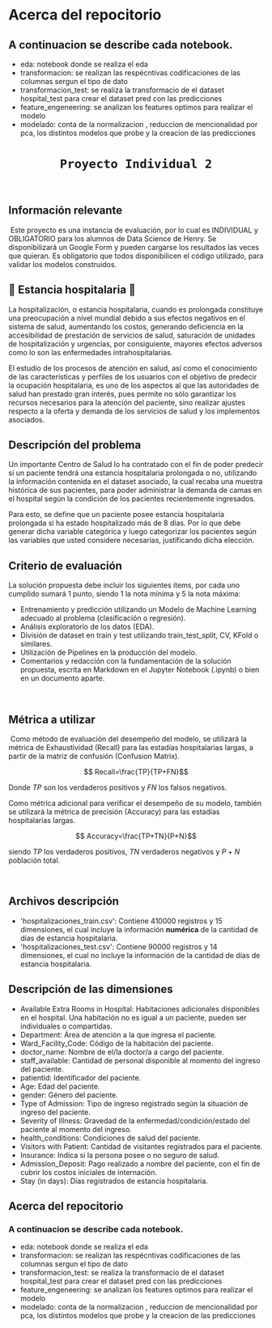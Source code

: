 # <h1> Acerca del repocitorio

## A continuacion se describe cada notebook.

* eda: notebook donde se realiza el eda
* transformacion: se realizan las respécntivas codificaciones de las columnas sergun el tipo de dato
* transformacion_test: se realiza la transformacio de el dataset hospital_test para crear el dataset pred con las predicciones
* feature_engeneering: se analizan los features optimos para realizar el modelo
* modelado: conta de la normalizacion , reduccion de mencionalidad por pca, los distintos modelos que probe y la creacion de las predicciones


# <h1 align="center">**`Proyecto Individual 2`**
​
## **Información relevante**
​
Este proyecto es una instancia de evaluación, por lo cual es INDIVIDUAL y OBLIGATORIO para los alumnos de Data Science de Henry. Se disponibilizará un Google Form y pueden cargarse los resultados las veces que quieran. Es obligatorio que todos disponibilicen el código utilizado, para validar los modelos construidos.

## 🏥 **Estancia hospitalaria** 🏥

La hospitalización, o estancia hospitalaria, cuando es prolongada constituye una preocupación a nivel mundial debido a sus efectos negativos en el sistema de salud, aumentando los costos, generando deficiencia en la accesibilidad de prestación de servicios de salud, saturación de unidades de hospitalización y urgencias, por consiguiente, mayores efectos adversos como lo son las enfermedades intrahospitalarias.

El estudio de los procesos de atención en salud, así como el conocimiento de las características y perfiles de los usuarios con el objetivo de predecir la ocupación hospitalaria, es uno de los aspectos al que las autoridades de salud han prestado gran interés, pues permite no sólo garantizar los recursos necesarios para la atención del paciente, sino realizar ajustes respecto a la oferta y demanda de los servicios de salud y los implementos asociados.
​
## **Descripción del problema**

Un importante Centro de Salud lo ha contratado con el fin de poder predecir si un paciente tendrá una estancia hospitalaria prolongada o no, utilizando la información contenida en el dataset asociado, la cual recaba una muestra histórica de sus pacientes, para poder administrar la demanda de camas en el hospital según la condición de los pacientes recientemente ingresados. 

Para esto, se define que un paciente posee estancia hospitalaria prolongada si ha estado hospitalizado más de 8 días. Por lo que debe generar dicha variable categórica y luego categorizar los pacientes según las variables que usted considere necesarias, justificando dicha elección. 
​
## **Criterio de evaluación**
La solución propuesta debe incluir los siguientes ítems, por cada uno cumplido sumará 1 punto, siendo 1 la nota mínima y 5 la nota máxima:

- Entrenamiento y predicción utilizando un Modelo de Machine Learning adecuado al problema (clasificación o regresión).
- Análisis exploratorio de los datos (EDA).
- División de dataset en train y test utilizando train_test_split, CV, KFold o similares.
- Utilización de Pipelines en la producción del modelo.
- Comentarios y redacción con la fundamentación de la solución propuesta, escrita en Markdown en el Jupyter Notebook (.ipynb) o bien en un documento aparte.

​
## **Métrica a utilizar**
​
Como método de evaluación del desempeño del modelo, se utilizará la métrica de Exhaustividad (Recall) para las estadías hospitalarias largas, a partir de la matriz de confusión (Confusion Matrix). 


$$ Recall=\frac{TP}{TP+FN}$$


Donde $TP$ son los verdaderos positivos y $FN$ los falsos negativos.

Como métrica adicional para verificar el desempeño de su modelo, también se utilizará la métrica de precisión (Accuracy) para las estadías hospitalarias largas.

$$ Accuracy=\frac{TP+TN}{P+N}$$

siendo $TP$ los verdaderos positivos, $TN$ verdaderos negativos y $P+N$ población total.


​
## **Archivos descripción**

 - 'hospitalizaciones_train.csv': Contiene 410000 registros y 15 dimensiones, el cual incluye la información **numérica** de la cantidad de días de estancia hospitalaria.
 - 'hospitalizaciones_test.csv': Contiene 90000 registros y 14 dimensiones, el cual no incluye la información de la cantidad de días de estancia hospitalaria.
​
## **Descripción de las dimensiones**
- Available Extra Rooms in Hospital: Habitaciones adicionales disponibles en el hospital. Una habitación no es igual a un paciente, pueden ser individuales o compartidas.
- Department: Área de atención a la que ingresa el paciente. 
- Ward_Facility_Code: Código de la habitación del paciente.
- doctor_name: Nombre de el/la doctor/a a cargo del paciente.
- staff_available: Cantidad de personal disponible al momento del ingreso del paciente.
- patientid: Identificador del paciente.
- Age: Edad del paciente.
- gender: Género del paciente.
- Type of Admission: Tipo de ingreso registrado según la situación de ingreso del paciente.
- Severity of Illness: Gravedad de la enfermedad/condición/estado del paciente al momento del ingreso.
- health_conditions: Condiciones de salud del paciente. 
- Visitors with Patient: Cantidad de visitantes registrados para el paciente.
- Insurance: Indica si la persona posee o no seguro de salud. 
- Admission_Deposit: Pago realizado a nombre del paciente, con el fin de cubrir los costos iniciales de internación. 
- Stay (in days): Días registrados de estancia hospitalaria. 

## Acerca del repocitorio

### A continuacion se describe cada notebook.

* eda: notebook donde se realiza el eda
* transformacion: se realizan las respécntivas codificaciones de las columnas sergun el tipo de dato
* transformacion_test: se realiza la transformacio de el dataset hospital_test para crear el dataset pred con las predicciones
* feature_engeneering: se analizan los features optimos para realizar el modelo
* modelado: conta de la normalizacion , reduccion de mencionalidad por pca, los distintos modelos que probe y la creacion de las predicciones